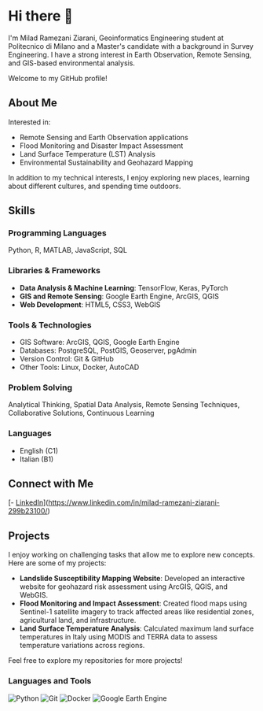 # Hi there 👋
I'm Milad Ramezani Ziarani, Geoinformatics Engineering student at Politecnico di Milano and a Master's candidate with a background in Survey Engineering. I have a strong interest in Earth Observation, Remote Sensing, and GIS-based environmental analysis.

Welcome to my GitHub profile!

## About Me
Interested in:

- Remote Sensing and Earth Observation applications
- Flood Monitoring and Disaster Impact Assessment
- Land Surface Temperature (LST) Analysis
- Environmental Sustainability and Geohazard Mapping

In addition to my technical interests, I enjoy exploring new places, learning about different cultures, and spending time outdoors.

## Skills

### Programming Languages
Python, R, MATLAB, JavaScript, SQL

### Libraries & Frameworks
- **Data Analysis & Machine Learning**: TensorFlow, Keras, PyTorch
- **GIS and Remote Sensing**: Google Earth Engine, ArcGIS, QGIS
- **Web Development**: HTML5, CSS3, WebGIS

### Tools & Technologies
- GIS Software: ArcGIS, QGIS, Google Earth Engine
- Databases: PostgreSQL, PostGIS, Geoserver, pgAdmin
- Version Control: Git & GitHub
- Other Tools: Linux, Docker, AutoCAD

### Problem Solving
Analytical Thinking, Spatial Data Analysis, Remote Sensing Techniques, Collaborative Solutions, Continuous Learning

### Languages
- English (C1)
- Italian (B1)

## Connect with Me
[- [LinkedIn](https://www.linkedin.com/in/milad-ramezani-ziarani)](https://www.linkedin.com/in/milad-ramezani-ziarani-299b23100/)

## Projects
I enjoy working on challenging tasks that allow me to explore new concepts. Here are some of my projects:

- **Landslide Susceptibility Mapping Website**: Developed an interactive website for geohazard risk assessment using ArcGIS, QGIS, and WebGIS.
- **Flood Monitoring and Impact Assessment**: Created flood maps using Sentinel-1 satellite imagery to track affected areas like residential zones, agricultural land, and infrastructure.
- **Land Surface Temperature Analysis**: Calculated maximum land surface temperatures in Italy using MODIS and TERRA data to assess temperature variations across regions.

Feel free to explore my repositories for more projects!

### Languages and Tools
![Python](https://img.shields.io/badge/Python-3776AB?style=for-the-badge&logo=python&logoColor=white)
![Git](https://img.shields.io/badge/Git-F05032?style=for-the-badge&logo=git&logoColor=white)
![Docker](https://img.shields.io/badge/Docker-2496ED?style=for-the-badge&logo=docker&logoColor=white)
![Google Earth Engine](https://img.shields.io/badge/Google%20Earth%20Engine-34A853?style=for-the-badge&logo=google-earth&logoColor=white)
